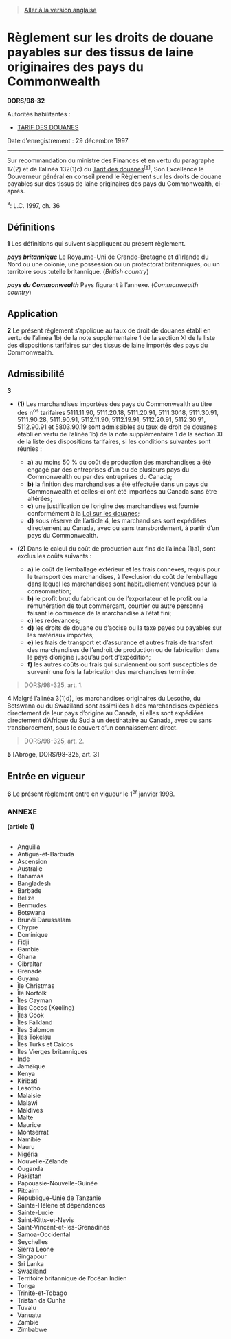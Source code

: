 > [Aller à la version anglaise](/en/Regulations/Statutory%20Orders%20and%20Regulations/98/32.md)

# Règlement sur les droits de douane payables sur des tissus de laine originaires des pays du Commonwealth

**DORS/98-32**

Autorités habilitantes : 
- [TARIF DES DOUANES](/fr/Lois/Lois%20du%20Canada/1997/ch.%2036.md)

Date d'enregistrement : 29 décembre 1997

----------

Sur recommandation du ministre des Finances et en vertu du paragraphe 17(2) et de l’alinéa 132(1)c) du [Tarif des douanes](/fr/Lois/Lois%20du%20Canada/1997/ch.%2036.md)<sup><a href='#nbp_af'>[a]</a></sup>, Son Excellence le Gouverneur général en conseil prend le Règlement sur les droits de douane payables sur des tissus de laine originaires des pays du Commonwealth, ci-après.

<a name='nbp_af'><sup>a</sup></a>: L.C. 1997, ch. 36<br />




## Définitions


**1** Les définitions qui suivent s’appliquent au présent règlement.

***pays britannique*** Le Royaume-Uni de Grande-Bretagne et d’Irlande du Nord ou une colonie, une possession ou un protectorat britanniques, ou un territoire sous tutelle britannique. (*British country*)

***pays du Commonwealth*** Pays figurant à l’annexe. (*Commonwealth country*)




## Application


**2** Le présent règlement s’applique au taux de droit de douanes établi en vertu de l’alinéa 1b) de la note supplémentaire 1 de la section XI de la liste des dispositions tarifaires sur des tissus de laine importés des pays du Commonwealth.




## Admissibilité


**3** 

- **(1)** Les marchandises importées des pays du Commonwealth au titre des n<sup>os</sup> tarifaires 5111.11.90, 5111.20.18, 5111.20.91, 5111.30.18, 5111.30.91, 5111.90.28, 5111.90.91, 5112.11.90, 5112.19.91, 5112.20.91, 5112.30.91, 5112.90.91 et 5803.90.19 sont admissibles au taux de droit de douanes établi en vertu de l’alinéa 1b) de la note supplémentaire 1 de la section XI de la liste des dispositions tarifaires, si les conditions suivantes sont réunies :
	- **a)** au moins 50 % du coût de production des marchandises a été engagé par des entreprises d’un ou de plusieurs pays du Commonwealth ou par des entreprises du Canada;
	- **b)** la finition des marchandises a été effectuée dans un pays du Commonwealth et celles-ci ont été importées au Canada sans être altérées;
	- **c)** une justification de l’origine des marchandises est fournie conformément à la [Loi sur les douanes](/fr/Lois/Lois%20du%20Canada/1985/ch.%201%20(2e%20suppl.).md);
	- **d)** sous réserve de l’article 4, les marchandises sont expédiées directement au Canada, avec ou sans transbordement, à partir d’un pays du Commonwealth.

- **(2)** Dans le calcul du coût de production aux fins de l’alinéa (1)a), sont exclus les coûts suivants :
	- **a)** le coût de l’emballage extérieur et les frais connexes, requis pour le transport des marchandises, à l’exclusion du coût de l’emballage dans lequel les marchandises sont habituellement vendues pour la consommation;
	- **b)** le profit brut du fabricant ou de l’exportateur et le profit ou la rémunération de tout commerçant, courtier ou autre personne faisant le commerce de la marchandise à l’état fini;
	- **c)** les redevances;
	- **d)** les droits de douane ou d’accise ou la taxe payés ou payables sur les matériaux importés;
	- **e)** les frais de transport et d’assurance et autres frais de transfert des marchandises de l’endroit de production ou de fabrication dans le pays d’origine jusqu’au port d’expédition;
	- **f)** les autres coûts ou frais qui surviennent ou sont susceptibles de survenir une fois la fabrication des marchandises terminée.
> DORS/98-325, art. 1.




**4** Malgré l’alinéa 3(1)d), les marchandises originaires du Lesotho, du Botswana ou du Swaziland sont assimilées à des marchandises expédiées directement de leur pays d’origine au Canada, si elles sont expédiées directement d’Afrique du Sud à un destinataire au Canada, avec ou sans transbordement, sous le couvert d’un connaissement direct.
> DORS/98-325, art. 2.




**5** [Abrogé, DORS/98-325, art. 3]




## Entrée en vigueur


**6** Le présent règlement entre en vigueur le 1<sup>er</sup> janvier 1998.




### **ANNEXE** 
**(article 1)**

## 

- Anguilla
- Antigua-et-Barbuda
- Ascension
- Australie
- Bahamas
- Bangladesh
- Barbade
- Belize
- Bermudes
- Botswana
- Brunéi Darussalam
- Chypre
- Dominique
- Fidji
- Gambie
- Ghana
- Gibraltar
- Grenade
- Guyana
- Île Christmas
- Île Norfolk
- Îles Cayman
- Îles Cocos (Keeling)
- Îles Cook
- Îles Falkland
- Îles Salomon
- Îles Tokelau
- Îles Turks et Caicos
- Îles Vierges britanniques
- Inde
- Jamaïque
- Kenya
- Kiribati
- Lesotho
- Malaisie
- Malawi
- Maldives
- Malte
- Maurice
- Montserrat
- Namibie
- Nauru
- Nigéria
- Nouvelle-Zélande
- Ouganda
- Pakistan
- Papouasie-Nouvelle-Guinée
- Pitcairn
- République-Unie de Tanzanie
- Sainte-Hélène et dépendances
- Sainte-Lucie
- Saint-Kitts-et-Nevis
- Saint-Vincent-et-les-Grenadines
- Samoa-Occidental
- Seychelles
- Sierra Leone
- Singapour
- Sri Lanka
- Swaziland
- Territoire britannique de l’océan Indien
- Tonga
- Trinité-et-Tobago
- Tristan da Cunha
- Tuvalu
- Vanuatu
- Zambie
- Zimbabwe

